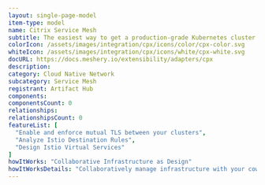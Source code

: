 ```yaml
---
layout: single-page-model
item-type: model
name: Citrix Service Mesh
subtitle: The easiest way to get a production-grade Kubernetes cluster up and running
colorIcon: /assets/images/integration/cpx/icons/color/cpx-color.svg
whiteIcon: /assets/images/integration/cpx/icons/white/cpx-white.svg
docURL: https://docs.meshery.io/extensibility/adapters/cpx
description: 
category: Cloud Native Network
subcategory: Service Mesh
registrant: Artifact Hub
components: 
componentsCount: 0
relationships: 
relationshipsCount: 0
featureList: [
  "Enable and enforce mutual TLS between your clusters",
  "Analyze Istio Destination Rules",
  "Design Istio Virtual Services"
]
howItWorks: "Collaborative Infrastructure as Design"
howItWorksDetails: "Collaboratively manage infrastructure with your coworkers synchronously sharing the same designs."
---
```

